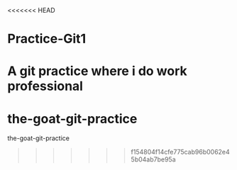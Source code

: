 <<<<<<< HEAD
# Practice-Git1
A git practice where i do work professional
=======
# the-goat-git-practice
the-goat-git-practice
>>>>>>> f154804f14cfe775cab96b0062e45b04ab7be95a
